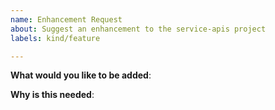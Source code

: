 ```yaml
---
name: Enhancement Request
about: Suggest an enhancement to the service-apis project
labels: kind/feature

---
```

<!-- Please only use this template for submitting enhancement requests -->

**What would you like to be added**:

**Why is this needed**:
